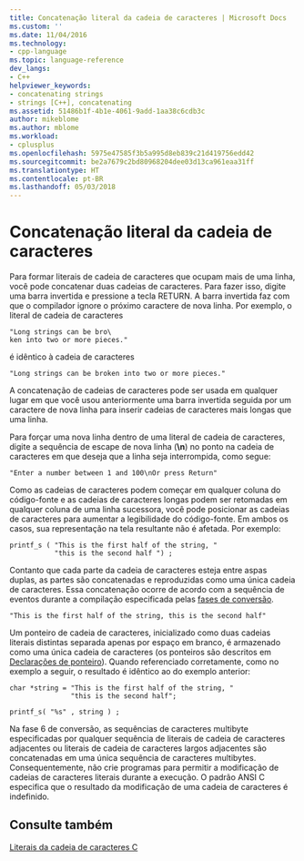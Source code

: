 ```yaml
---
title: Concatenação literal da cadeia de caracteres | Microsoft Docs
ms.custom: ''
ms.date: 11/04/2016
ms.technology:
- cpp-language
ms.topic: language-reference
dev_langs:
- C++
helpviewer_keywords:
- concatenating strings
- strings [C++], concatenating
ms.assetid: 51486b1f-4b1e-4061-9add-1aa38c6cdb3c
author: mikeblome
ms.author: mblome
ms.workload:
- cplusplus
ms.openlocfilehash: 5975e47585f3b5a995d8eb839c21d419756edd42
ms.sourcegitcommit: be2a7679c2bd80968204dee03d13ca961eaa31ff
ms.translationtype: HT
ms.contentlocale: pt-BR
ms.lasthandoff: 05/03/2018
---
```

# <a name="string-literal-concatenation"></a>Concatenação literal da cadeia de caracteres
Para formar literais de cadeia de caracteres que ocupam mais de uma linha, você pode concatenar duas cadeias de caracteres. Para fazer isso, digite uma barra invertida e pressione a tecla RETURN. A barra invertida faz com que o compilador ignore o próximo caractere de nova linha. Por exemplo, o literal de cadeia de caracteres  
  
```  
"Long strings can be bro\  
ken into two or more pieces."  
```  
  
 é idêntico à cadeia de caracteres  
  
```  
"Long strings can be broken into two or more pieces."  
```  
  
 A concatenação de cadeias de caracteres pode ser usada em qualquer lugar em que você usou anteriormente uma barra invertida seguida por um caractere de nova linha para inserir cadeias de caracteres mais longas que uma linha.  
  
 Para forçar uma nova linha dentro de uma literal de cadeia de caracteres, digite a sequência de escape de nova linha (**\n**) no ponto na cadeia de caracteres em que deseja que a linha seja interrompida, como segue:  
  
```  
"Enter a number between 1 and 100\nOr press Return"  
```  
  
 Como as cadeias de caracteres podem começar em qualquer coluna do código-fonte e as cadeias de caracteres longas podem ser retomadas em qualquer coluna de uma linha sucessora, você pode posicionar as cadeias de caracteres para aumentar a legibilidade do código-fonte. Em ambos os casos, sua representação na tela resultante não é afetada. Por exemplo:  
  
```  
printf_s ( "This is the first half of the string, "  
           "this is the second half ") ;  
```  
  
 Contanto que cada parte da cadeia de caracteres esteja entre aspas duplas, as partes são concatenadas e reproduzidas como uma única cadeia de caracteres. Essa concatenação ocorre de acordo com a sequência de eventos durante a compilação especificada pelas [fases de conversão](../preprocessor/phases-of-translation.md).  
  
```  
"This is the first half of the string, this is the second half"  
```  
  
 Um ponteiro de cadeia de caracteres, inicializado como duas cadeias literais distintas separada apenas por espaço em branco, é armazenado como uma única cadeia de caracteres (os ponteiros são descritos em [Declarações de ponteiro](../c-language/pointer-declarations.md)). Quando referenciado corretamente, como no exemplo a seguir, o resultado é idêntico ao do exemplo anterior:  
  
```  
char *string = "This is the first half of the string, "  
               "this is the second half";  
  
printf_s( "%s" , string ) ;  
```  
  
 Na fase 6 de conversão, as sequências de caracteres multibyte especificadas por qualquer sequência de literais de cadeia de caracteres adjacentes ou literais de cadeia de caracteres largos adjacentes são concatenadas em uma única sequência de caracteres multibytes. Consequentemente, não crie programas para permitir a modificação de cadeias de caracteres literais durante a execução. O padrão ANSI C especifica que o resultado da modificação de uma cadeia de caracteres é indefinido.  
  
## <a name="see-also"></a>Consulte também  
 [Literais da cadeia de caracteres C](../c-language/c-string-literals.md)